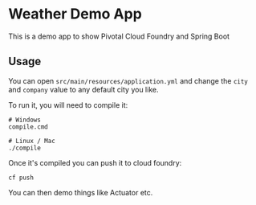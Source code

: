# Weather Demo App
This is a demo app to show Pivotal Cloud Foundry and Spring Boot

## Usage
You can open `src/main/resources/application.yml` and change the `city` and `company` value to any default city you like.

To run it, you will need to compile it:

```
# Windows
compile.cmd

# Linux / Mac
./compile
```

Once it's compiled you can push it to cloud foundry:

```
cf push
```

You can then demo things like Actuator etc.
